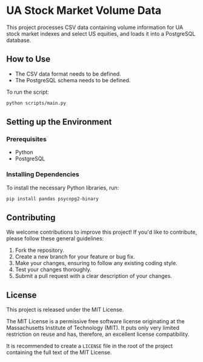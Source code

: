# UA Stock Market Volume Data

This project processes CSV data containing volume information for UA stock market indexes and select US equities, and loads it into a PostgreSQL database.

## How to Use

- The CSV data format needs to be defined.
- The PostgreSQL schema needs to be defined.

To run the script:

```bash
python scripts/main.py
```

## Setting up the Environment

### Prerequisites

- Python
- PostgreSQL

### Installing Dependencies

To install the necessary Python libraries, run:

```bash
pip install pandas psycopg2-binary
```

## Contributing

We welcome contributions to improve this project! If you'd like to contribute, please follow these general guidelines:

1. Fork the repository.
2. Create a new branch for your feature or bug fix.
3. Make your changes, ensuring to follow any existing coding style.
4. Test your changes thoroughly.
5. Submit a pull request with a clear description of your changes.

## License

This project is released under the MIT License.

The MIT License is a permissive free software license originating at the Massachusetts Institute of Technology (MIT). It puts only very limited restriction on reuse and has, therefore, an excellent license compatibility.

It is recommended to create a `LICENSE` file in the root of the project containing the full text of the MIT License.
